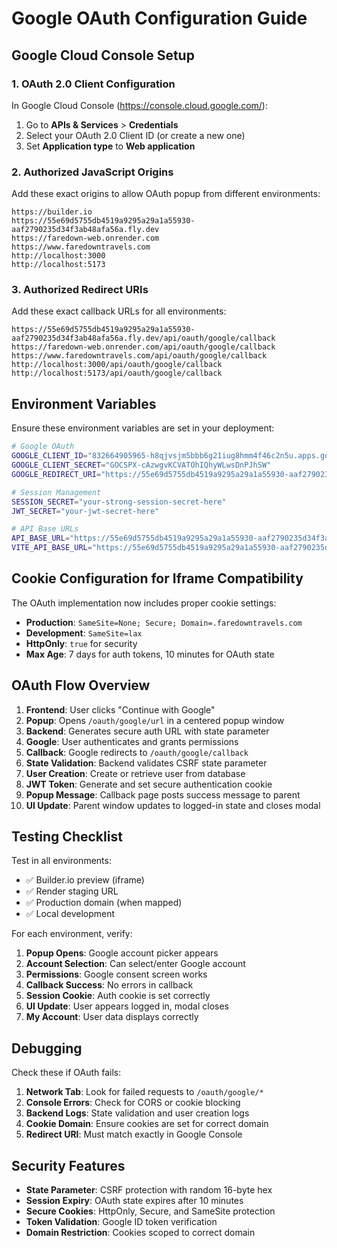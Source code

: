# Google OAuth Configuration Guide

## Google Cloud Console Setup

### 1. OAuth 2.0 Client Configuration

In Google Cloud Console (https://console.cloud.google.com/):

1. Go to **APIs & Services** > **Credentials**
2. Select your OAuth 2.0 Client ID (or create a new one)
3. Set **Application type** to **Web application**

### 2. Authorized JavaScript Origins

Add these exact origins to allow OAuth popup from different environments:

```
https://builder.io
https://55e69d5755db4519a9295a29a1a55930-aaf2790235d34f3ab48afa56a.fly.dev
https://faredown-web.onrender.com
https://www.faredowntravels.com
http://localhost:3000
http://localhost:5173
```

### 3. Authorized Redirect URIs

Add these exact callback URLs for all environments:

```
https://55e69d5755db4519a9295a29a1a55930-aaf2790235d34f3ab48afa56a.fly.dev/api/oauth/google/callback
https://faredown-web.onrender.com/api/oauth/google/callback
https://www.faredowntravels.com/api/oauth/google/callback
http://localhost:3000/api/oauth/google/callback
http://localhost:5173/api/oauth/google/callback
```

## Environment Variables

Ensure these environment variables are set in your deployment:

```bash
# Google OAuth
GOOGLE_CLIENT_ID="832664905965-h8qjvsjm5bbb6g21iug8hmm4f46c2n5u.apps.googleusercontent.com"
GOOGLE_CLIENT_SECRET="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"
GOOGLE_REDIRECT_URI="https://55e69d5755db4519a9295a29a1a55930-aaf2790235d34f3ab48afa56a.fly.dev/oauth/google/callback"

# Session Management
SESSION_SECRET="your-strong-session-secret-here"
JWT_SECRET="your-jwt-secret-here"

# API Base URLs
API_BASE_URL="https://55e69d5755db4519a9295a29a1a55930-aaf2790235d34f3ab48afa56a.fly.dev/api"
VITE_API_BASE_URL="https://55e69d5755db4519a9295a29a1a55930-aaf2790235d34f3ab48afa56a.fly.dev/api"
```

## Cookie Configuration for Iframe Compatibility

The OAuth implementation now includes proper cookie settings:

- **Production**: `SameSite=None; Secure; Domain=.faredowntravels.com`
- **Development**: `SameSite=lax`
- **HttpOnly**: `true` for security
- **Max Age**: 7 days for auth tokens, 10 minutes for OAuth state

## OAuth Flow Overview

1. **Frontend**: User clicks "Continue with Google"
2. **Popup**: Opens `/oauth/google/url` in a centered popup window
3. **Backend**: Generates secure auth URL with state parameter
4. **Google**: User authenticates and grants permissions
5. **Callback**: Google redirects to `/oauth/google/callback` 
6. **State Validation**: Backend validates CSRF state parameter
7. **User Creation**: Create or retrieve user from database
8. **JWT Token**: Generate and set secure authentication cookie
9. **Popup Message**: Callback page posts success message to parent
10. **UI Update**: Parent window updates to logged-in state and closes modal

## Testing Checklist

Test in all environments:

- ✅ Builder.io preview (iframe)
- ✅ Render staging URL
- ✅ Production domain (when mapped)
- ✅ Local development

For each environment, verify:

1. **Popup Opens**: Google account picker appears
2. **Account Selection**: Can select/enter Google account
3. **Permissions**: Google consent screen works
4. **Callback Success**: No errors in callback
5. **Session Cookie**: Auth cookie is set correctly
6. **UI Update**: User appears logged in, modal closes
7. **My Account**: User data displays correctly

## Debugging

Check these if OAuth fails:

1. **Network Tab**: Look for failed requests to `/oauth/google/*`
2. **Console Errors**: Check for CORS or cookie blocking
3. **Backend Logs**: State validation and user creation logs
4. **Cookie Domain**: Ensure cookies are set for correct domain
5. **Redirect URI**: Must match exactly in Google Console

## Security Features

- **State Parameter**: CSRF protection with random 16-byte hex
- **Session Expiry**: OAuth state expires after 10 minutes
- **Secure Cookies**: HttpOnly, Secure, and SameSite protection
- **Token Validation**: Google ID token verification
- **Domain Restriction**: Cookies scoped to correct domain
